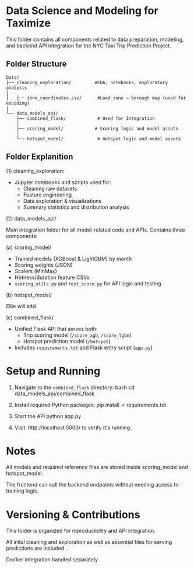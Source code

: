 # Data Science and Modeling for Taximize

This folder contains all components related to data preparation, modeling, and backend API integration for the NYC Taxi Trip Prediction Project.

## Folder Structure

```
Data/
├── cleaning_exploration/         #EDA, notebooks, exploratory analysis
│
│   ├── zone_coordinates.csv/      #Load zone → borough map (used for encoding)
│
└── data_models_api/
    ├── combined_flask/            # Used for Integration
    │         
    ├── scoring_model/            # Scoring logic and model assets
    │
    └── hotspot_model/             # Hotspot logic and model assets

```

## Folder Explanition

(1) cleaning_exploration: 

- Jupyter notebooks and scripts used for:
  - Cleaning raw datasets
  - Feature engineering
  - Data exploration & visualizations
  - Summary statistics and distribution analysis

(2) data_models_api/

Main integration folder for all model-related code and APIs. Contains three components:

(a) scoring_model/

- Trained models (XGBoost & LightGBM) by month
- Scoring weights (JSON)
- Scalers (MinMax)
- Hotness/duration feature CSVs
- `scoring_utils.py` and `test_score.py` for API logic and testing

(b) hotspot_model/ 

Ellie will add 

(c) combined_flask/

- Unified Flask API that serves both:
  - Trip scoring model (`/score_xgb`, `/score_lgbm`)
  - Hotspot prediction model (`/hotspot`)
- Includes `requirements.txt` and Flask entry script (`app.py`)
 

# Setup and Running

1. Navigate to the `combined_flask` directory:
   bash
   cd data_models_api/combined_flask

2. Install required Python packages:
    pip install -r requirements.txt

3. Start the API
    python app.py

4. Visit: http://localhost:5000/ to verify it's running.


# Notes 

All models and required reference files are stored inside scoring_model and hotspot_model.

The frontend can call the backend endpoints without needing access to training logic.

# Versioning & Contributions

This folder is organized for reproducibility and API integration.

All inital cleaning and exploration as well as essential files for serving predictions are included .

Docker integration handled separately
